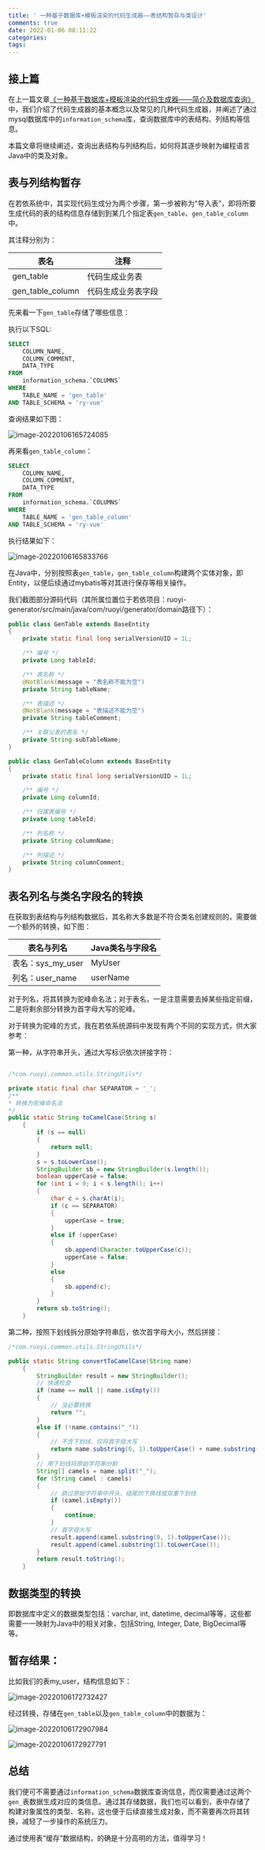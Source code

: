 ```yaml
---
title: ' 一种基于数据库+模板渲染的代码生成器——表结构暂存与类设计'
comments: true
date: 2022-01-06 08:11:22
categories:
tags:
---
```




## 接上篇

在上一篇文章[《一种基于数据库+模板渲染的代码生成器——简介及数据库查询》](https://bbs.huaweicloud.com/blogs/323745)中，我们介绍了代码生成器的基本概念以及常见的几种代码生成器，并阐述了通过mysql数据库中的`information_schema`库，查询数据库中的表结构、列结构等信息。

本篇文章将继续阐述，查询出表结构与列结构后，如何将其逐步映射为编程语言Java中的类及对象。

## 表与列结构暂存

在若依系统中，其实现代码生成分为两个步骤，第一步被称为“导入表”，即将所要生成代码的表的结构信息存储到到某几个指定表`gen_table`、`gen_table_column`中。

其注释分别为：

| 表名             | 注释               |
| ---------------- | ------------------ |
| gen_table        | 代码生成业务表     |
| gen_table_column | 代码生成业务表字段 |

先来看一下`gen_table`存储了哪些信息：

执行以下SQL:

```sql
SELECT
	COLUMN_NAME,
	COLUMN_COMMENT,
	DATA_TYPE
FROM
	information_schema.`COLUMNS`
WHERE
	TABLE_NAME = 'gen_table'
AND TABLE_SCHEMA = 'ry-vue'
```

查询结果如下图：

![image-20220106165724085](https://gitee.com/wieweicoding/kevinqimgs/raw/master/img/image-20220106165724085.png)

再来看`gen_table_column`：

```sql
SELECT
	COLUMN_NAME,
	COLUMN_COMMENT,
	DATA_TYPE
FROM
	information_schema.`COLUMNS`
WHERE
	TABLE_NAME = 'gen_table_column'
AND TABLE_SCHEMA = 'ry-vue'
```

执行结果如下：

![image-20220106165833766](https://gitee.com/wieweicoding/kevinqimgs/raw/master/img/image-20220106165833766.png)

在Java中，分别按照表`gen_table`，`gen_table_column`构建两个实体对象，即Entity，以便后续通过mybatis等对其进行保存等相关操作。

我们截图部分源码代码（其所属位置位于若依项目：ruoyi-generator/src/main/java/com/ruoyi/generator/domain路径下）：

```java
public class GenTable extends BaseEntity
{
    private static final long serialVersionUID = 1L;

    /** 编号 */
    private Long tableId;

    /** 表名称 */
    @NotBlank(message = "表名称不能为空")
    private String tableName;

    /** 表描述 */
    @NotBlank(message = "表描述不能为空")
    private String tableComment;

    /** 关联父表的表名 */
    private String subTableName;
}
```

```java
public class GenTableColumn extends BaseEntity
{
    private static final long serialVersionUID = 1L;

    /** 编号 */
    private Long columnId;

    /** 归属表编号 */
    private Long tableId;

    /** 列名称 */
    private String columnName;

    /** 列描述 */
    private String columnComment;
}
```



## 表名列名与类名字段名的转换

在获取到表结构与列结构数据后，其名称大多数是不符合类名创建规则的，需要做一个额外的转换，如下图：

| 表名与列名        | Java类名与字段名 |
| ----------------- | ---------------- |
| 表名：sys_my_user | MyUser           |
| 列名：user_name   | userName         |

对于列名，将其转换为驼峰命名法；对于表名，一是注意需要去掉某些指定前缀，二是将剩余部分转换为首字母大写的驼峰。



对于转换为驼峰的方式，我在若依系统源码中发现有两个不同的实现方式，供大家参考：

第一种，从字符串开头，通过大写标识依次拼接字符：

```java

/*com.ruoyi.common.utils.StringUtils*/

private static final char SEPARATOR = '_';    
/**
* 转换为驼峰命名法
*/
public static String toCamelCase(String s)
    {
        if (s == null)
        {
            return null;
        }
        s = s.toLowerCase();
        StringBuilder sb = new StringBuilder(s.length());
        boolean upperCase = false;
        for (int i = 0; i < s.length(); i++)
        {
            char c = s.charAt(i);
            if (c == SEPARATOR)
            {
                upperCase = true;
            }
            else if (upperCase)
            {
                sb.append(Character.toUpperCase(c));
                upperCase = false;
            }
            else
            {
                sb.append(c);
            }
        }
        return sb.toString();
    }
```

第二种，按照下划线拆分原始字符串后，依次首字母大小，然后拼接：

```java
/*com.ruoyi.common.utils.StringUtils*/

public static String convertToCamelCase(String name)
    {
        StringBuilder result = new StringBuilder();
        // 快速检查
        if (name == null || name.isEmpty())
        {
            // 没必要转换
            return "";
        }
        else if (!name.contains("_"))
        {
            // 不含下划线，仅将首字母大写
            return name.substring(0, 1).toUpperCase() + name.substring(1);
        }
        // 用下划线将原始字符串分割
        String[] camels = name.split("_");
        for (String camel : camels)
        {
            // 跳过原始字符串中开头、结尾的下换线或双重下划线
            if (camel.isEmpty())
            {
                continue;
            }
            // 首字母大写
            result.append(camel.substring(0, 1).toUpperCase());
            result.append(camel.substring(1).toLowerCase());
        }
        return result.toString();
    }
```

## 数据类型的转换

即数据库中定义的数据类型包括：varchar, int, datetime, decimal等等，这些都需要一一映射为Java中的相关对象，包括String, Integer, Date, BigDecimal等等。

## 暂存结果：

比如我们的表my_user，结构信息如下：

![image-20220106172732427](https://gitee.com/wieweicoding/kevinqimgs/raw/master/img/image-20220106172732427.png)

经过转换，存储在`gen_table`以及`gen_table_column`中的数据为：

![image-20220106172907984](https://gitee.com/wieweicoding/kevinqimgs/raw/master/img/image-20220106172907984.png)

![image-20220106172927791](https://gitee.com/wieweicoding/kevinqimgs/raw/master/img/image-20220106172927791.png)



## 总结

我们便可不需要通过`information_schema`数据库查询信息，而仅需要通过这两个`gen_`表数据生成对应的类信息。通过其存储数据，我们也可以看到，表中存储了构建对象属性的类型、名称，这也便于后续直接生成对象，而不需要再次将其转换，减轻了一步操作的系统压力。

通过使用表“缓存”数据结构，的确是十分高明的方法，值得学习！
